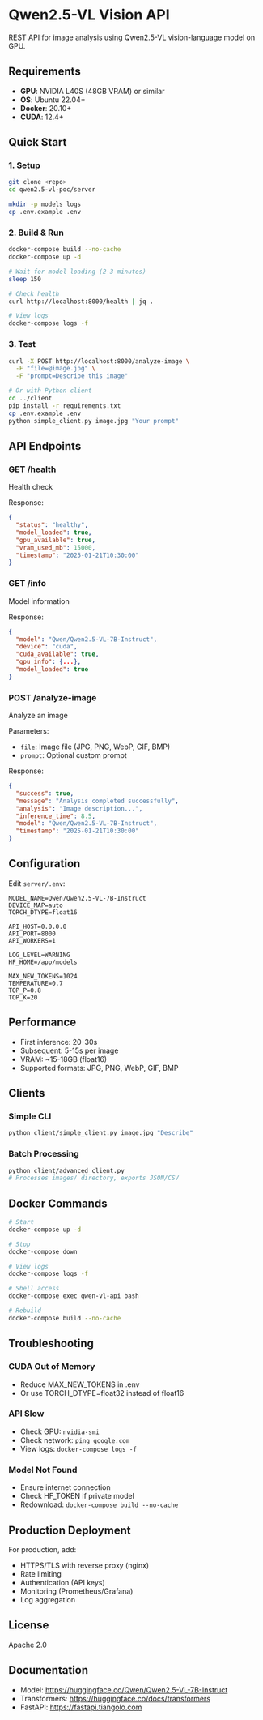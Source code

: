# Qwen2.5-VL Vision API

REST API for image analysis using Qwen2.5-VL vision-language model on GPU.

## Requirements

- **GPU**: NVIDIA L40S (48GB VRAM) or similar
- **OS**: Ubuntu 22.04+
- **Docker**: 20.10+
- **CUDA**: 12.4+

## Quick Start

### 1. Setup

```bash
git clone <repo>
cd qwen2.5-vl-poc/server

mkdir -p models logs
cp .env.example .env
```

### 2. Build & Run

```bash
docker-compose build --no-cache
docker-compose up -d

# Wait for model loading (2-3 minutes)
sleep 150

# Check health
curl http://localhost:8000/health | jq .

# View logs
docker-compose logs -f
```

### 3. Test

```bash
curl -X POST http://localhost:8000/analyze-image \
  -F "file=@image.jpg" \
  -F "prompt=Describe this image"

# Or with Python client
cd ../client
pip install -r requirements.txt
cp .env.example .env
python simple_client.py image.jpg "Your prompt"
```

## API Endpoints

### GET /health
Health check

Response:
```json
{
  "status": "healthy",
  "model_loaded": true,
  "gpu_available": true,
  "vram_used_mb": 15000,
  "timestamp": "2025-01-21T10:30:00"
}
```

### GET /info
Model information

Response:
```json
{
  "model": "Qwen/Qwen2.5-VL-7B-Instruct",
  "device": "cuda",
  "cuda_available": true,
  "gpu_info": {...},
  "model_loaded": true
}
```

### POST /analyze-image
Analyze an image

Parameters:
- `file`: Image file (JPG, PNG, WebP, GIF, BMP)
- `prompt`: Optional custom prompt

Response:
```json
{
  "success": true,
  "message": "Analysis completed successfully",
  "analysis": "Image description...",
  "inference_time": 8.5,
  "model": "Qwen/Qwen2.5-VL-7B-Instruct",
  "timestamp": "2025-01-21T10:30:00"
}
```

## Configuration

Edit `server/.env`:

```env
MODEL_NAME=Qwen/Qwen2.5-VL-7B-Instruct
DEVICE_MAP=auto
TORCH_DTYPE=float16

API_HOST=0.0.0.0
API_PORT=8000
API_WORKERS=1

LOG_LEVEL=WARNING
HF_HOME=/app/models

MAX_NEW_TOKENS=1024
TEMPERATURE=0.7
TOP_P=0.8
TOP_K=20
```

## Performance

- First inference: 20-30s
- Subsequent: 5-15s per image
- VRAM: ~15-18GB (float16)
- Supported formats: JPG, PNG, WebP, GIF, BMP

## Clients

### Simple CLI
```bash
python client/simple_client.py image.jpg "Describe"
```

### Batch Processing
```bash
python client/advanced_client.py
# Processes images/ directory, exports JSON/CSV
```

## Docker Commands

```bash
# Start
docker-compose up -d

# Stop
docker-compose down

# View logs
docker-compose logs -f

# Shell access
docker-compose exec qwen-vl-api bash

# Rebuild
docker-compose build --no-cache
```

## Troubleshooting

### CUDA Out of Memory
- Reduce MAX_NEW_TOKENS in .env
- Or use TORCH_DTYPE=float32 instead of float16

### API Slow
- Check GPU: `nvidia-smi`
- Check network: `ping google.com`
- View logs: `docker-compose logs -f`

### Model Not Found
- Ensure internet connection
- Check HF_TOKEN if private model
- Redownload: `docker-compose build --no-cache`

## Production Deployment

For production, add:
- HTTPS/TLS with reverse proxy (nginx)
- Rate limiting
- Authentication (API keys)
- Monitoring (Prometheus/Grafana)
- Log aggregation

## License

Apache 2.0

## Documentation

- Model: https://huggingface.co/Qwen/Qwen2.5-VL-7B-Instruct
- Transformers: https://huggingface.co/docs/transformers
- FastAPI: https://fastapi.tiangolo.com
